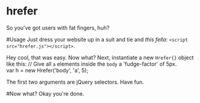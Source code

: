 hrefer
======
So you've got users with fat fingers, huh?

#Usage
Just dress your website up in a suit and tie and <i>this fella</i>: <code>&lt;script src=&quot;hrefer.js&quot;&gt;&lt;/script&gt;</code>.</p>
Hey cool, that was easy. Now what?
Next, instantiate a new `Hrefer{}` object like this:
    // Give all `a` elements inside the `body` a 'fudge-factor' of 5px.<br>
    var h = new Hrefer('body', 'a', 5);

The first two arguments are jQuery selectors. Have fun.

#Now what?
Okay you're done.
